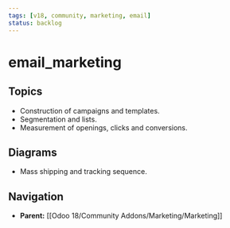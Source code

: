 ```yaml
---
tags: [v18, community, marketing, email]
status: backlog
---
```

# email_marketing

## Topics
- Construction of campaigns and templates.
- Segmentation and lists.
- Measurement of openings, clicks and conversions.

## Diagrams
- Mass shipping and tracking sequence.






## Navigation
- **Parent:** [[Odoo 18/Community Addons/Marketing/Marketing]]
